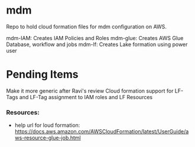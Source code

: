 # mdm
Repo to hold cloud formation files for mdm configuration on AWS.

mdm-IAM: Creates IAM Policies and Roles
mdm-glue: Creates AWS Glue Database, workflow and jobs
mdm-lf: Creates Lake formation using power user
# Pending Items
Make it more generic after Ravi's review
Cloud formation support for LF-Tags and LF-Tag assignment to IAM roles and LF Resources
### Resources:
- help url for loud formation: https://docs.aws.amazon.com/AWSCloudFormation/latest/UserGuide/aws-resource-glue-job.html
